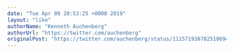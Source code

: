```yaml
---
date: "Tue Apr 09 20:53:25 +0000 2019"
layout: "like"
authorName: "Kenneth Auchenberg"
authorUrl: "https://twitter.com/auchenberg"
originalPost: "https://twitter.com/auchenberg/status/1115719387825106945"
---
```


